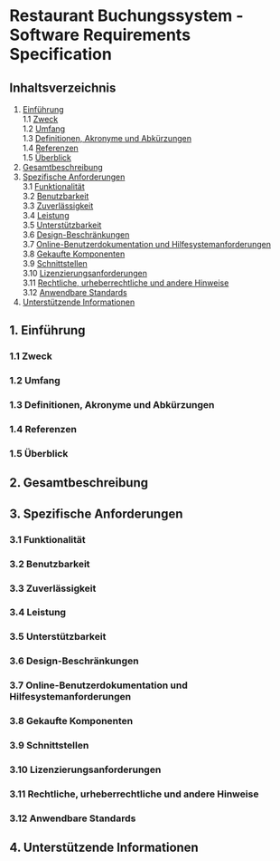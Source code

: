 # Restaurant Buchungssystem - Software Requirements Specification

## Inhaltsverzeichnis
1. [Einführung](#1-einführung)  
   1.1 [Zweck](#11-zweck)  
   1.2 [Umfang](#12-umfang)  
   1.3 [Definitionen, Akronyme und Abkürzungen](#13-definitionen-akronyme-und-abkürzungen)  
   1.4 [Referenzen](#14-referenzen)  
   1.5 [Überblick](#15-überblick)  
2. [Gesamtbeschreibung](#2-gesamtbeschreibung)  
3. [Spezifische Anforderungen](#3-spezifische-anforderungen)  
   3.1 [Funktionalität](#31-funktionalität)  
   3.2 [Benutzbarkeit](#32-benutzbarkeit)  
   3.3 [Zuverlässigkeit](#33-zuverlässigkeit)  
   3.4 [Leistung](#34-leistung)  
   3.5 [Unterstützbarkeit](#35-unterstützbarkeit)  
   3.6 [Design-Beschränkungen](#36-design-beschränkungen)  
   3.7 [Online-Benutzerdokumentation und Hilfesystemanforderungen](#37-online-benutzerdokumentation-und-hilfesystemanforderungen)  
   3.8 [Gekaufte Komponenten](#38-gekaufte-komponenten)  
   3.9 [Schnittstellen](#39-schnittstellen)  
   3.10 [Lizenzierungsanforderungen](#310-lizenzierungsanforderungen)  
   3.11 [Rechtliche, urheberrechtliche und andere Hinweise](#311-rechtliche-urheberrechtliche-und-andere-hinweise)  
   3.12 [Anwendbare Standards](#312-anwendbare-standards)  
4. [Unterstützende Informationen](#4-unterstützende-informationen)  

## 1. Einführung  
### 1.1 Zweck  
### 1.2 Umfang  
### 1.3 Definitionen, Akronyme und Abkürzungen  
### 1.4 Referenzen  
### 1.5 Überblick  

## 2. Gesamtbeschreibung  

## 3. Spezifische Anforderungen  
### 3.1 Funktionalität  
### 3.2 Benutzbarkeit  
### 3.3 Zuverlässigkeit  
### 3.4 Leistung  
### 3.5 Unterstützbarkeit  
### 3.6 Design-Beschränkungen  
### 3.7 Online-Benutzerdokumentation und Hilfesystemanforderungen  
### 3.8 Gekaufte Komponenten  
### 3.9 Schnittstellen  
### 3.10 Lizenzierungsanforderungen  
### 3.11 Rechtliche, urheberrechtliche und andere Hinweise  
### 3.12 Anwendbare Standards  

## 4. Unterstützende Informationen  
